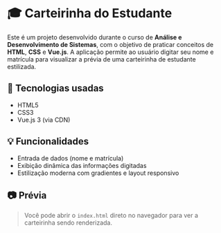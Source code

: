 # 🎓 Carteirinha do Estudante

Este é um projeto desenvolvido durante o curso de **Análise e Desenvolvimento de Sistemas**, com o objetivo de praticar conceitos de **HTML**, **CSS** e **Vue.js**. A aplicação permite ao usuário digitar seu nome e matrícula para visualizar a prévia de uma carteirinha de estudante estilizada.

## 🚀 Tecnologias usadas

- HTML5
- CSS3
- Vue.js 3 (via CDN)

## 💡 Funcionalidades

- Entrada de dados (nome e matrícula)
- Exibição dinâmica das informações digitadas
- Estilização moderna com gradientes e layout responsivo

## 📷 Prévia

> Você pode abrir o `index.html` direto no navegador para ver a carteirinha sendo renderizada.





